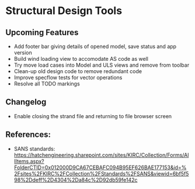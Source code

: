 # Structural Design Tools #


## Upcoming Features ##
- Add footer bar giving details of opened model, save status and app version
- Build wind loading view to accomodate AS code as well
- Try move load cases into Model and ULS views and remove from toolbar
- Clean-up old design code to remove redundant code
- Improve specflow tests for vector operations
- Resolve all TODO markings


## Changelog ##
- Enable closing the strand file and returning to file browser screen

## References: ## 
- SANS standards: https://hatchengineering.sharepoint.com/sites/KIRC/Collection/Forms/AllItems.aspx?FolderCTID=0x012000D9CA67CEBAFC094B95EF626BAE177153&id=%2Fsites%2FKIRC%2FCollection%2FStandards%2FSANS&viewid=6bf5f598%2Ddeff%2D4304%2Da84c%2D92db59fe142c

